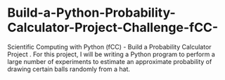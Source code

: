 # Build-a-Python-Probability-Calculator-Project-Challenge-fCC-
Scientific Computing with Python (fCC) - Build a Probability Calculator Project . For this project, I will be writing a Python program to perform a large number of experiments to estimate an approximate probability of drawing certain balls randomly from a hat.
